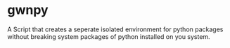 # gwnpy
A Script that creates a seperate isolated environment for python packages without breaking system packages of python installed on you system.
